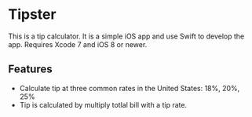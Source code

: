 # Tipster

This is a tip calculator. It is a simple iOS app and use Swift to develop the app.
Requires Xcode 7 and iOS 8 or newer.

## Features
- Calculate tip at three common rates in the United States: 18%, 20%, 25%
- Tip is calculated by multiply totlal bill with a tip rate.


